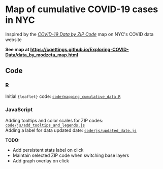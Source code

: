 
# Map of cumulative COVID-19 cases in NYC

Inspired by the [*COVID-19 Data by ZIP Code*](https://www1.nyc.gov/site/doh/covid/covid-19-data-totals.page#zip) map on NYC's COVID data website

**See map at https://cgettings.github.io/Exploring-COVID-Data/data_by_modzcta_map.html**

## Code

### R

Initial `{leaflet}` code: [`code/mapping_cumulative_data.R`](code/mapping_cumulative_data.R)  

### JavaScript

Adding tooltips and color scales for ZIP codes: [`code/js/add_tooltips_and_legends.js`](code/js/add_tooltips_and_legends.js)  
Adding a label for data updated date: [`code/js/updated_date.js`](code/js/updated_date.js)  

**TODO:**

- Add persistent stats label on click
- Maintain selected ZIP code when switching base layers
- Add graph overlay on click
